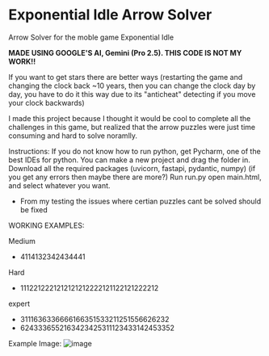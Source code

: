 # Exponential Idle Arrow Solver
Arrow Solver for the moble game Exponential Idle

**MADE USING GOOGLE'S AI, Gemini (Pro 2.5). THIS CODE IS NOT MY WORK!!**

If you want to get stars there are better ways (restarting the game and changing the clock back ~10 years, then you can change the clock day by day, you have to do it this way due to its "anticheat" detecting if you move your clock backwards)

I made this project because I thought it would be cool to complete all the challenges in this game, but realized that the arrow puzzles were just time consuming and hard to solve noramlly.


Instructions:
If you do not know how to run python, get Pycharm, one of the best IDEs for python. You can make a new project and drag the folder in.
Download all the required packages (uvicorn, fastapi, pydantic, numpy) (if you get any errors then maybe there are more?)
Run run.py
open main.html, and select whatever you want.

- From my testing the issues where certian puzzles cant be solved should be fixed

WORKING EXAMPLES:

Medium
- 4114132342434441

Hard
- 1112212221212121212222121122121222212

expert
- 3111636336666166351533211251556626232
- 6243336552163423425311123433142453352

Example Image:
![image](https://github.com/user-attachments/assets/74e1b4aa-d93e-48b1-a6e5-d40100335c7d)


